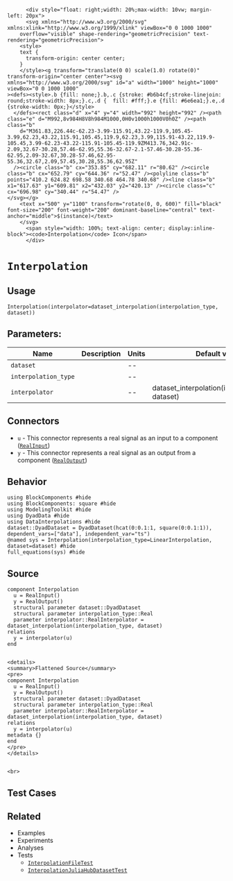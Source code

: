 ```@raw html

      <div style="float: right;width: 20%;max-width: 10vw; margin-left: 20px">
      <svg xmlns="http://www.w3.org/2000/svg" xmlns:xlink="http://www.w3.org/1999/xlink" viewBox="0 0 1000 1000"
    overflow="visible" shape-rendering="geometricPrecision" text-rendering="geometricPrecision">
    <style>
    text {
      transform-origin: center center;
    }
    </style><g transform="translate(0 0) scale(1.0) rotate(0)" transform-origin="center center"><svg xmlns="http://www.w3.org/2000/svg" id="a" width="1000" height="1000" viewBox="0 0 1000 1000"
><defs><style>.b {fill: none;}.b,.c {stroke: #b6b4cf;stroke-linejoin: round;stroke-width: 8px;}.c,.d {  fill: #fff;}.e {fill: #6e6ea1;}.e,.d {stroke-width: 0px;}</style>
  </defs><rect class="d" x="4" y="4" width="992" height="992" /><path class="e" d="M992,8v984H8V8h984M1000,0H0v1000h1000V0h0Z" /><path class="b"
    d="M361.83,226.44c-62.23-3.99-115.91,43.22-119.9,105.45-3.99,62.23,43.22,115.91,105.45,119.9,62.23,3.99,115.91-43.22,119.9-105.45,3.99-62.23-43.22-115.91-105.45-119.9ZM413.76,342.91c-2.09,32.67-30.28,57.46-62.95,55.36-32.67-2.1-57.46-30.28-55.36-62.95,2.09-32.67,30.28-57.46,62.95-55.36,32.67,2.09,57.45,30.28,55.36,62.95Z"
  /><circle class="b" cx="353.85" cy="682.11" r="80.62" /><circle class="b" cx="652.79" cy="644.36" r="52.47" /><polyline class="b" points="410.2 624.82 698.58 340.68 464.78 340.68" /><line class="b" x1="617.63" y1="609.81" x2="432.03" y2="420.13" /><circle class="c" cx="696.98" cy="340.44" r="54.47" />
</svg></g>
    <text x="500" y="1100" transform="rotate(0, 0, 600)" fill="black" font-size="200" font-weight="200" dominant-baseline="central" text-anchor="middle">$(instance)</text>
    </svg>
      <span style="width: 100%; text-align: center; display:inline-block"><code>Interpolation</code> Icon</span>
      </div>

```
# `Interpolation`

## Usage

`Interpolation(interpolator=dataset_interpolation(interpolation_type, dataset))`

## Parameters:

| Name         | Description                         | Units  |   Default value |
| ------------ | ----------------------------------- | ------ | --------------- |
| `dataset`         |                          | --  |    |
| `interpolation_type`         |                          | --  |    |
| `interpolator`         |                          | --  |   dataset_interpolation(interpolation_type, dataset) |

## Connectors

 * `u` - This connector represents a real signal as an input to a component ([`RealInput`](@ref))
 * `y` - This connector represents a real signal as an output from a component ([`RealOutput`](@ref))



## Behavior

```@example behavior
using BlockComponents #hide
using BlockComponents: square #hide
using ModelingToolkit #hide
using DyadData #hide
using DataInterpolations #hide
dataset::DyadDataset = DyadDataset(hcat(0:0.1:1, square(0:0.1:1)), dependent_vars=["data"], independent_var="ts")
@named sys = Interpolation(interpolation_type=LinearInterpolation, dataset=dataset) #hide
full_equations(sys) #hide
```

## Source
```dyad
component Interpolation
  u = RealInput()
  y = RealOutput()
  structural parameter dataset::DyadDataset
  structural parameter interpolation_type::Real
  parameter interpolator::RealInterpolator = dataset_interpolation(interpolation_type, dataset)
relations
  y = interpolator(u)
end
```

```@raw html

<details>
<summary>Flattened Source</summary>
<pre>
component Interpolation
  u = RealInput()
  y = RealOutput()
  structural parameter dataset::DyadDataset
  structural parameter interpolation_type::Real
  parameter interpolator::RealInterpolator = dataset_interpolation(interpolation_type, dataset)
relations
  y = interpolator(u)
metadata {}
end
</pre>
</details>

```
```@raw html

<br>

```

## Test Cases


## Related

- Examples
- Experiments
- Analyses
- Tests
  - [`InterpolationFileTest`](#)
  - [`InterpolationJuliaHubDatasetTest`](#)